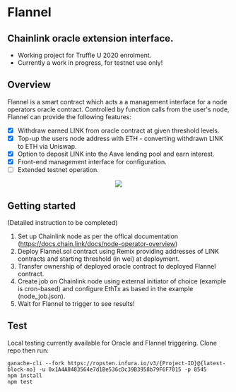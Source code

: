 
# Flannel
## Chainlink oracle extension interface.
- Working project for Truffle U 2020 enrolment.
- Currently a work in progress, for testnet use only!

## Overview

Flannel is a smart contract which acts a a management interface for a node operators oracle contract. Controlled by function calls from the user's node, Flannel can provide the following features:

- [X] Withdraw earned LINK from oracle contract at given threshold levels.
- [X] Top-up the users node address with ETH - converting withdrawn LINK to ETH via Uniswap.
- [X] Option to deposit LINK into the Aave lending pool and earn interest.
- [X] Front-end management interface for configuration.
- [ ] Extended testnet operation.

<p align="center">
  <img src="https://i.ibb.co/MS5yzL2/screen-format.png">
</p>

## Getting started

(Detailed instruction to be completed)

1. Set up Chainlink node as per the offical documentation (https://docs.chain.link/docs/node-operator-overview)
2. Deploy Flannel.sol contract using Remix providing addresses of LINK contracts and starting threshold (in wei) at deployment.
3. Transfer ownership of deployed oracle contract to deployed Flannel contract.
4. Create job on Chainlink node using external initiator of choice (example is cron-based) and configure EthTx as based in the example (node_job.json).
5. Wait for Flannel to trigger to see results!


## Test

Local testing currently available for Oracle and Flannel triggering. Clone repo then run:

```
ganache-cli --fork https://ropsten.infura.io/v3/{Project-ID}@{latest-block-no} -u 0x1A4A8483564e7d1Be536cDc39B3958b79F6F7015 -p 8545
npm install
npm test
```
